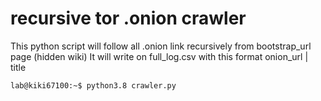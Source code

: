 # recursive tor .onion crawler 

This python script will follow all .onion link recursively from bootstrap_url page (hidden wiki) It will write on full_log.csv with this format 
onion_url | title

```console
lab@kiki67100:~$ python3.8 crawler.py 
```
